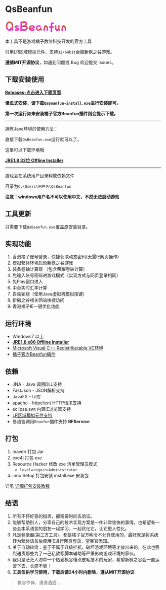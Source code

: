 # QsBeanfun

![image](./src/main/resources/static/images/logo.png)

本工具不是游戏橘子数位科技开发的官方工具

引用LR区域模拟元件，支持`32/64bit`台服新枫之谷游戏。

**遵循MIT开源协议**，如遇到问题或 Bug 欢迎提交 Issues。

## 下载安装使用

[**Releases-点击进入下载页面**](https://github.com/starmcc/qs-beanfun/releases)

**傻瓜式安装，请下载`QsBeanfun-install.exe`进行安装即可。**

**第一次运行如未安装橘子官方Beanfun插件则会提示下载。**

---

拥有Java环境的使用方法：

直接下载`QsBeanfun.exe`运行就可以了。

这里可以下载环境哦

[**JRE1.8 32位 Offline Installer**](https://www.oracle.com/java/technologies/downloads/#jre8-windows)

---

游戏会在系统用户目录释放依赖文件

目录为`C:\Users\用户名\QsBeanfun`

**注意：windows用户名不可以使用中文，不然无法启动游戏**

## 工具更新

只需要下载`QaBeanfun.exe`覆盖原安装目录。

## 实现功能

1. 香港橘子账号登录，快捷获取动态密码(无需IE网页操作)
2. 模拟繁体环境启动新枫之谷游戏
3. 装备卷轴计算器 （包含荣耀卷轴计算）
4. 免输入账号密码进游戏模式（实现方式与网页登录相同）
5. 免Play窗口进入
6. 中台实时汇率计算
7. 自动轮烧（使用Java虚拟机模拟按键）
8. 新枫之谷相关网站快捷访问
9. 香港橘子IE一键优化功能

## 运行环境

- Windows7 以上
- [**JRE1.8 x86 Offline Installer**](https://www.oracle.com/java/technologies/downloads/#jre8-windows)
- [Microsoft Visual C++ Redistributable VC环境](https://aka.ms/vs/17/release/vc_redist.x64.exe)
- [橘子官方Beanfun插件](http://hk.download.beanfun.com/beanfun20/beanfun_2_0_93_170_hk.exe)

## 依赖

- JNA - Java 调用DLL支持
- FastJson - JSON解析支持
- JavaFX - UI库
- apache - httpclient HTTP请求支持
- eclipse.swt 内置IE浏览器支持
- [LR区域模拟元件支持](https://github.com/InWILL/Locale_Remulator)
- 易语言调用`Beanfun`插件支持 **BFService**

## 打包

1. maven 打包 Jar
2. exe4j 打包 exe
3. Resource Hacker 修改 exe 清单管理员模式 
   - `level=requireAdministrator`
4. inno Setup 打包安装 install.exe 安装包

详见 [详细打包安装教程](./build/README.md)

## 结语

1. 所有不怀好意的指责，都需要时间去验证。
2. 能够帮助别人，分享自己的技术实现方案是一件非常愉快的事情，也希望有一些会本系语言的朋友一起学习，一起优化它，让它更人性化。
3. 凡是登录器(第三方工具)，都是橘子官方明令不允许使用的，最好就是将系统转为繁体语言后使用IE进行网页登录，望客官悉知。
4. 关于自动轮烧：鉴于不属于升级挂机、破坏游戏环境等才放出来的，在此也强烈谴责那些为了一己私欲写脚本辅助等严重影响游戏环境的家伙。
5. 我只是茫茫人海中一个热爱枫谷懂点皮毛技术的玩家，希望新枫之谷会一直运营下去，长盛不衰！
6. **工具仅供学习使用，下载后请24小时内删除，遵从MIT开源协议**

> 枫谷作伴，潇潇洒洒...